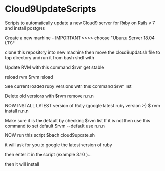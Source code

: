 # Cloud9UpdateScripts
Scripts to automatically update a new Cloud9 server for Ruby on Rails v 7 and install postgres

Create a new machine - IMPORTANT >>>> choose "Ubuntu Server 18.04 LTS"

clone this repository into new machine then move the cloud9updat.sh file to top directory and run it from bash shell with 

Update RVM with this command 
$rvm get stable

reload rvm
$rvm reload

See current loaded ruby versions with this command
$rvm list

Delete old versions with 
$rvm remove n.n.n

NOW INSTALL LATEST version of Ruby (google latest ruby version :-) 
$ rvm install n.n.n

Make sure it is the default by checking 
$rvm list
If it is not then use this command to set default
$rvm --default use n.n.n

NOW run this script
$bach cloud9update.sh 

it will ask for you to google the latest version of ruby 

then enter it in the script (example 3.1.0 )... 

then it will install 
